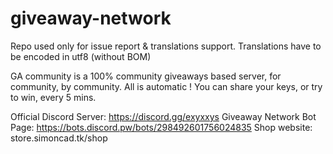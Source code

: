 # giveaway-network

Repo used only for issue report & translations support. Translations have to be encoded in utf8 (without BOM)

GA community is a 100% community giveaways based server, for community, by community. All is automatic ! You can share your keys, or try to win, every 5 mins.

Official Discord Server: https://discord.gg/exyxxys
Giveaway Network Bot Page: https://bots.discord.pw/bots/298492601756024835
Shop website: store.simoncad.tk/shop
